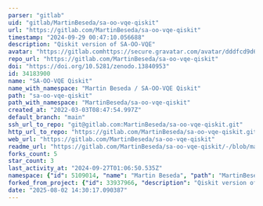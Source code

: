 ```yaml
---
parser: "gitlab"
uid: "gitlab/MartinBeseda/sa-oo-vqe-qiskit"
url: "https://gitlab.com/MartinBeseda/sa-oo-vqe-qiskit"
timestamp: "2024-09-29 00:47:10.056688"
description: "Qiskit version of SA-OO-VQE"
avatar: "https://gitlab.comhttps://secure.gravatar.com/avatar/dddfcd9d6da4991a172294a80822d4c22908efc54159e6862fa1791269c89219?s=80&d=identicon"
repo_url: "https://gitlab.com/MartinBeseda/sa-oo-vqe-qiskit"
doi: "https://doi.org/10.5281/zenodo.13840953"
id: 34183900
name: "SA-OO-VQE Qiskit"
name_with_namespace: "Martin Beseda / SA-OO-VQE Qiskit"
path: "sa-oo-vqe-qiskit"
path_with_namespace: "MartinBeseda/sa-oo-vqe-qiskit"
created_at: "2022-03-03T08:47:54.997Z"
default_branch: "main"
ssh_url_to_repo: "git@gitlab.com:MartinBeseda/sa-oo-vqe-qiskit.git"
http_url_to_repo: "https://gitlab.com/MartinBeseda/sa-oo-vqe-qiskit.git"
web_url: "https://gitlab.com/MartinBeseda/sa-oo-vqe-qiskit"
readme_url: "https://gitlab.com/MartinBeseda/sa-oo-vqe-qiskit/-/blob/main/README.md"
forks_count: 5
star_count: 3
last_activity_at: "2024-09-27T01:06:50.535Z"
namespace: {"id": 5109014, "name": "Martin Beseda", "path": "MartinBeseda", "kind": "user", "full_path": "MartinBeseda", "parent_id": null, "avatar_url": "https://secure.gravatar.com/avatar/dddfcd9d6da4991a172294a80822d4c22908efc54159e6862fa1791269c89219?s=80&d=identicon", "web_url": "https://gitlab.com/MartinBeseda"}
forked_from_project: {"id": 33937966, "description": "Qiskit version of SA-OO-VQE", "name": "SA-OO-VQE Qiskit", "name_with_namespace": "Bruno Senjean / SA-OO-VQE Qiskit", "path": "sa-oo-vqe-qiskit", "path_with_namespace": "bsenjean/sa-oo-vqe-qiskit", "created_at": "2022-02-22T07:37:50.294Z", "default_branch": "main", "tag_list": [], "topics": [], "ssh_url_to_repo": "git@gitlab.com:bsenjean/sa-oo-vqe-qiskit.git", "http_url_to_repo": "https://gitlab.com/bsenjean/sa-oo-vqe-qiskit.git", "web_url": "https://gitlab.com/bsenjean/sa-oo-vqe-qiskit", "readme_url": "https://gitlab.com/bsenjean/sa-oo-vqe-qiskit/-/blob/main/README.md", "forks_count": 1, "avatar_url": null, "star_count": 0, "last_activity_at": "2022-03-02T16:46:50.768Z", "namespace": {"id": 3923042, "name": "Bruno Senjean", "path": "bsenjean", "kind": "user", "full_path": "bsenjean", "parent_id": null, "avatar_url": "/uploads/-/system/user/avatar/3073906/avatar.png", "web_url": "https://gitlab.com/bsenjean"}}
date: "2025-08-02 14:30:17.090387"
---
```

